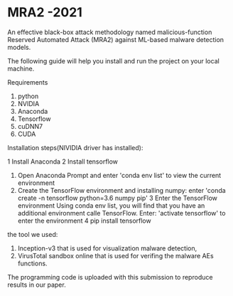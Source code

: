 # MRA2 -2021
An effective black-box attack methodology named malicious-function Reserved Automated Attack (MRA2) against ML-based malware detection models.

The following guide will help you install and run the project on your local machine.

Requirements
1. python
2. NVIDIA
3. Anaconda 
4. Tensorflow
5. cuDNN7 
6. CUDA

Installation steps(NIVIDIA driver has installed):

1 Install Anaconda
2 Install tensorflow
  1) Open Anaconda Prompt and enter 'conda env list' to view the current environment
  2) Create the TensorFlow environment and installing numpy:
  enter 'conda create -n tensorflow python=3.6 numpy pip'
3 Enter the TensorFlow environment
  Using conda env list, you will find that you have an additional environment calle TensorFlow.
  Enter: 'activate tensorflow' to enter the environment
4 pip install tensorflow

the tool we used: 
1) Inception-v3 that is used for visualization malware detection,
2) VirusTotal sandbox online that is used for verifing the malware AEs functions.

The programming code is uploaded with this submission to reproduce results in our paper.
